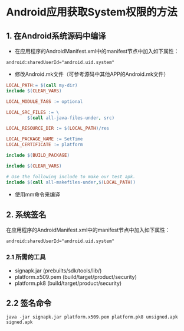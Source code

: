 # Android应用获取System权限的方法

## 1. 在Android系统源码中编译

* 在应用程序的AndroidManifest.xml中的manifest节点中加入如下属性：
```
android:sharedUserId="android.uid.system"
```

* 修改Android.mk文件（可参考源码中其他APP的Android.mk文件）

```makefile
LOCAL_PATH:= $(call my-dir)
include $(CLEAR_VARS)

LOCAL_MODULE_TAGS := optional

LOCAL_SRC_FILES := \
        $(call all-java-files-under, src)

LOCAL_RESOURCE_DIR := $(LOCAL_PATH)/res

LOCAL_PACKAGE_NAME := SetTime
LOCAL_CERTIFICATE := platform

include $(BUILD_PACKAGE)

include $(CLEAR_VARS)

# Use the following include to make our test apk.
include $(call all-makefiles-under,$(LOCAL_PATH))
```

* 使用mm命令来编译


## 2. 系统签名


在应用程序的AndroidManifest.xml中的manifest节点中加入如下属性：
```
android:sharedUserId="android.uid.system"
```

### 2.1 所需的工具
* signapk.jar (prebuilts/sdk/tools/lib/)
* platform.x509.pem  (build/target/product/security)
* platform.pk8  (build/target/product/security)


## 2.2 签名命令

```
java -jar signapk.jar platform.x509.pem platform.pk8 unsigned.apk signed.apk
```

